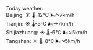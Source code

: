 Today weather:  
Beijing: ☀️   🌡️-12°C 🌬️↘7km/h  
Tianjin: ☀️   🌡️-5°C 🌬️→7km/h  
Shijiazhuang: ☀️   🌡️-6°C 🌬️↘5km/h  
Tangshan: ☀️   🌡️-8°C 🌬️↘5km/h  

